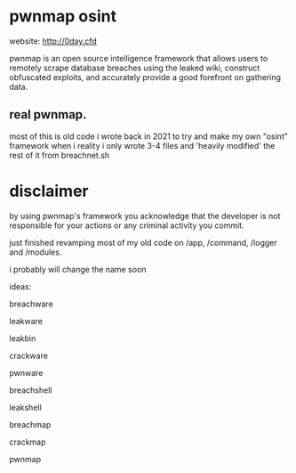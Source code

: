 # pwnmap osint
website: http://0day.cfd

pwnmap is an open source intelligence framework that allows users to remotely scrape database breaches using the leaked wiki, construct obfuscated exploits,
and accurately provide a good forefront on gathering data.

## real pwnmap.
most of this is old code i wrote back in 2021 to try and make my own "osint" framework when i reality i only wrote 3-4 files and 'heavily modified' the rest of it from breachnet.sh


# disclaimer
by using pwnmap's framework you acknowledge that the developer is not responsible for your actions or any criminal activity you commit.

just finished revamping most of my old code on /app, /command, /logger and /modules.



i probably will change the name soon

ideas:

breachware 

leakware

leakbin

crackware

pwnware

breachshell

leakshell

breachmap

crackmap

pwnmap

